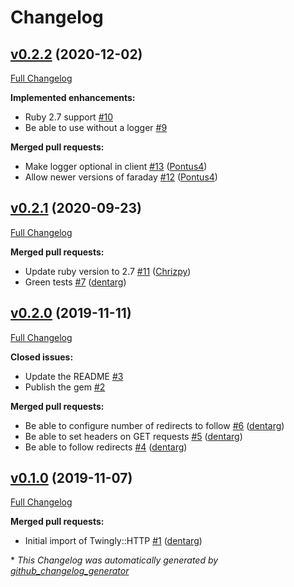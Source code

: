 # Changelog

## [v0.2.2](https://github.com/twingly/twingly-http/tree/v0.2.2) (2020-12-02)

[Full Changelog](https://github.com/twingly/twingly-http/compare/v0.2.1...v0.2.2)

**Implemented enhancements:**

- Ruby 2.7 support [\#10](https://github.com/twingly/twingly-http/issues/10)
- Be able to use without a logger [\#9](https://github.com/twingly/twingly-http/issues/9)

**Merged pull requests:**

- Make logger optional in client [\#13](https://github.com/twingly/twingly-http/pull/13) ([Pontus4](https://github.com/Pontus4))
- Allow newer versions of faraday [\#12](https://github.com/twingly/twingly-http/pull/12) ([Pontus4](https://github.com/Pontus4))

## [v0.2.1](https://github.com/twingly/twingly-http/tree/v0.2.1) (2020-09-23)

[Full Changelog](https://github.com/twingly/twingly-http/compare/v0.2.0...v0.2.1)

**Merged pull requests:**

- Update ruby version to 2.7 [\#11](https://github.com/twingly/twingly-http/pull/11) ([Chrizpy](https://github.com/Chrizpy))
- Green tests [\#7](https://github.com/twingly/twingly-http/pull/7) ([dentarg](https://github.com/dentarg))

## [v0.2.0](https://github.com/twingly/twingly-http/tree/v0.2.0) (2019-11-11)

[Full Changelog](https://github.com/twingly/twingly-http/compare/v0.1.0...v0.2.0)

**Closed issues:**

- Update the README [\#3](https://github.com/twingly/twingly-http/issues/3)
- Publish the gem [\#2](https://github.com/twingly/twingly-http/issues/2)

**Merged pull requests:**

- Be able to configure number of redirects to follow [\#6](https://github.com/twingly/twingly-http/pull/6) ([dentarg](https://github.com/dentarg))
- Be able to set headers on GET requests [\#5](https://github.com/twingly/twingly-http/pull/5) ([dentarg](https://github.com/dentarg))
- Be able to follow redirects [\#4](https://github.com/twingly/twingly-http/pull/4) ([dentarg](https://github.com/dentarg))

## [v0.1.0](https://github.com/twingly/twingly-http/tree/v0.1.0) (2019-11-07)

[Full Changelog](https://github.com/twingly/twingly-http/compare/299c53eb49768a081b65c159c1c3bf7127ec4e95...v0.1.0)

**Merged pull requests:**

- Initial import of Twingly::HTTP [\#1](https://github.com/twingly/twingly-http/pull/1) ([dentarg](https://github.com/dentarg))



\* *This Changelog was automatically generated by [github_changelog_generator](https://github.com/github-changelog-generator/github-changelog-generator)*
